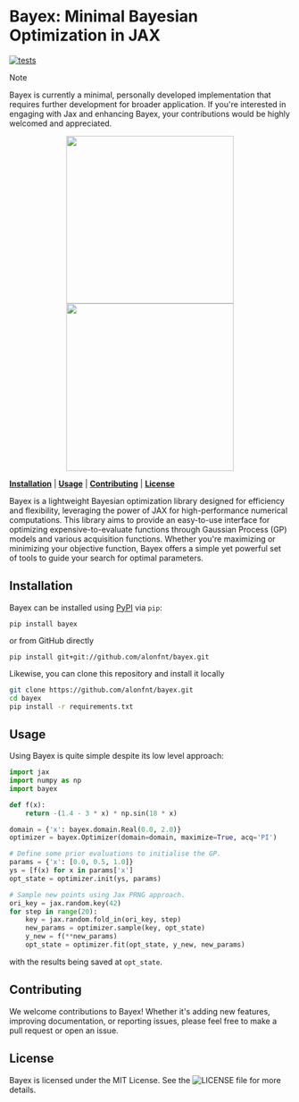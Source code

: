 # Bayex: Minimal Bayesian Optimization in JAX
[![tests](https://github.com/alonfnt/bayex/actions/workflows/tests.yml/badge.svg)](https://github.com/alonfnt/bayex/actions/workflows/tests.yml)
>[!NOTE]
>Bayex is currently a minimal, personally developed implementation that requires further development for broader application. If you're interested in engaging with Jax and enhancing Bayex, your contributions would be highly welcomed and appreciated.
<p align="center">
    <img src="https://github.com/alonfnt/bayex/assets/38870744/ffb920ed-f347-4185-9abe-24ec2d0a22f1" height="300">
    <img src="https://github.com/alonfnt/bayex/assets/38870744/882fecc7-bc30-4267-ad1d-687fdbbe2cdc" height="300">
</p>

[**Installation**](#installation)
| [**Usage**](#usage)
| [**Contributing**](#contributing)
| [**License**](#license)



Bayex is a lightweight Bayesian optimization library designed for efficiency and flexibility, leveraging the power of JAX for high-performance numerical computations.
This library aims to provide an easy-to-use interface for optimizing expensive-to-evaluate functions through Gaussian Process (GP) models and various acquisition functions. Whether you're maximizing or minimizing your objective function, Bayex offers a simple yet powerful set of tools to guide your search for optimal parameters.

## Installation<a id="installation"></a>
Bayex can be installed using [PyPI](https://pypi.org/project/bayex/) via `pip`:
```
pip install bayex
```
or from GitHub directly
```
pip install git+git://github.com/alonfnt/bayex.git
```

Likewise, you can clone this repository and install it locally

```bash
git clone https://github.com/alonfnt/bayex.git
cd bayex
pip install -r requirements.txt
```

## Usage<a id="usage"></a>
Using Bayex is quite simple despite its low level approach:
```python
import jax
import numpy as np
import bayex

def f(x):
    return -(1.4 - 3 * x) * np.sin(18 * x)

domain = {'x': bayex.domain.Real(0.0, 2.0)}
optimizer = bayex.Optimizer(domain=domain, maximize=True, acq='PI')

# Define some prior evaluations to initialise the GP.
params = {'x': [0.0, 0.5, 1.0]}
ys = [f(x) for x in params['x']
opt_state = optimizer.init(ys, params)

# Sample new points using Jax PRNG approach.
ori_key = jax.random.key(42)
for step in range(20):
    key = jax.random.fold_in(ori_key, step)
    new_params = optimizer.sample(key, opt_state)
    y_new = f(**new_params)
    opt_state = optimizer.fit(opt_state, y_new, new_params)
```

with the results being saved at `opt_state`.

## Contributing<a id="contributing"></a>
We welcome contributions to Bayex! Whether it's adding new features, improving documentation, or reporting issues, please feel free to make a pull request or open an issue.

## License<a id="license"></a>
Bayex is licensed under the MIT License. See the ![LICENSE](LICENSE) file for more details.

